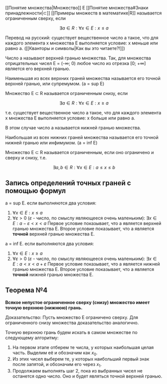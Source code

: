 [[Понятие множества|Множество]] E [[Понятие множества#Знаки принадлежности|⊂]] [[Примеры множеств в математике|R]] называется ограниченным сверху, если

$$∃ a ∈ R : ∀ x ∈ E: x ≤ a$$

Перевод на русский: существует вещественное число a такое, что для каждого элемента x множества E выполняется условие: x меньше или равно a. ([[Кванторы и символы|Как вы это читаете?!]])

Число a называют верхней гранью множества. Так, для множества отрицательных чисел E = (-∞; 0) любое число из отрезка \[0; +∞\] является его верхней гранью.

Наименьшая из всех верхних граней множества называется его точной верхней гранью, или супремумом. (a = sup E)

Множество E ⊂ R называется ограниченным снизу, если

$$∃ a ∈ R : ∀ x ∈ E: x ≥ a$$

т.е. существует вещественное число a такое, что для каждого элемента x множества E выполняется условие: x больше или равно a.

В этом случае число a называется нижней гранью множества.

Наибольшая из всех нижних граней множества называется его точной нижней гранью или инфимумом. (a = inf E)

Множество E ⊂ R называется ограниченным, если оно ограничено и сверху и снизу, т.е.

$$∃ a, b ∈ R : ∀ x ∈ E: a ≤ x ≤ b$$
## Запись определений точных граней с помощью формул
a = sup E. если выполняются два условия:
1. $∀ x ∈ E: x ≤ a$
2. $∀ ε > 0$ ($ε$ - число, по смыслу являющееся очень маленьким): $∃ x ∈ E : a - ε < x < a$
Первое условие показывает, что a является верхней гранью множества E. Второе условие показывает, что a является **точной** верхней гранью множества E.

a = inf E. если выполняются два условия:
1. $∀ x ∈ E: x ≥ a$
2. $∀ ε > 0$ ($ε$ - число, по смыслу являющееся очень маленьким): $∃ x ∈ E : a < x < a + ε$
Первое условие показывает, что a является нижней гранью множества E. Второе условие показывает, что a является **точной** нижней гранью множества E.
## Теорема №4
**Всякое непустое ограниченное сверху (снизу) множество имеет точную верхнюю (нижнюю) грань.**

Доказательство: Пусть множество E ограничено сверху. Для ограниченного снизу множества доказательство аналогично.

Точную верхнюю грань будем искать в самом множестве по следующему алгоритму:
1. На первом этапе отберем те числа, у которых наибольшая целая часть. Выделим её и обозначим как $x_0$.
2. Из этих чисел выберем те, у которых наибольший первый знак после запятой, и обозначим его через $x_1$.
3. Продолжаем выполнять шаг 2, пока из выбранных чисел не останется одно число. Оно и будет являться точной верхней гранью.